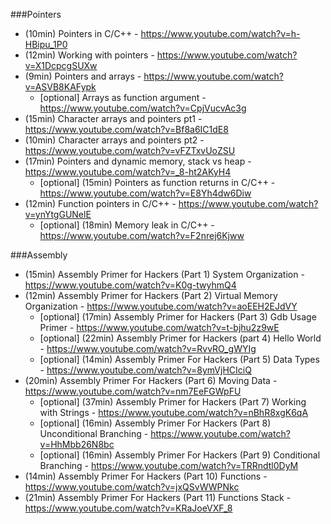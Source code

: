 ###Pointers
- (10min) Pointers in C/C++ - https://www.youtube.com/watch?v=h-HBipu_1P0
- (12min) Working with pointers - https://www.youtube.com/watch?v=X1DcpcgSUXw
- (9min) Pointers and arrays - https://www.youtube.com/watch?v=ASVB8KAFypk
	- [optional] Arrays as function argument - https://www.youtube.com/watch?v=CpjVucvAc3g
- (15min) Character arrays and pointers pt1 - https://www.youtube.com/watch?v=Bf8a6IC1dE8
- (10min) Character arrays and pointers pt2 - https://www.youtube.com/watch?v=vFZTxvUoZSU
- (17min) Pointers and dynamic memory, stack vs heap - https://www.youtube.com/watch?v=_8-ht2AKyH4
	- [optional] (15min) Pointers as function returns in C/C++ - https://www.youtube.com/watch?v=E8Yh4dw6Diw
- (12min) Function pointers in C/C++ - https://www.youtube.com/watch?v=ynYtgGUNelE
	- [optional] (18min) Memory leak in C/C++ - https://www.youtube.com/watch?v=F2nrej6Kjww

###Assembly
- (15min) Assembly Primer for Hackers (Part 1) System Organization - https://www.youtube.com/watch?v=K0g-twyhmQ4
- (12min) Assembly Primer for Hackers (Part 2) Virtual Memory Organization - https://www.youtube.com/watch?v=aoEEH2EJdVY
	- [optional] (17min) Assembly Primer for Hackers (Part 3) Gdb Usage Primer - https://www.youtube.com/watch?v=t-bjhu2z9wE
	- [optional] (22min) Assembly Primer for Hackers (part 4) Hello World - https://www.youtube.com/watch?v=RvvRO_gWYIg
	- [optional] (14min) Assembly Primer For Hackers (Part 5) Data Types - https://www.youtube.com/watch?v=8ymVjHCIciQ
- (20min) Assembly Primer For Hackers (Part 6) Moving Data - https://www.youtube.com/watch?v=nm7EeFGWpFU
	- [optional] (37min) Assembly Primer for Hackers (Part 7) Working with Strings - https://www.youtube.com/watch?v=nBhR8xgK6qA
	- [optional] (16min) Assembly Primer For Hackers (Part 8) Unconditional Branching - https://www.youtube.com/watch?v=HhMbb26N8bc
	- [optional] (16min) Assembly Primer For Hackers (Part 9) Conditional Branching - https://www.youtube.com/watch?v=TRRndtl0DyM
- (14min) Assembly Primer For Hackers (Part 10) Functions - https://www.youtube.com/watch?v=jxQSvWWPNkc
- (21min) Assembly Primer For Hackers (Part 11) Functions Stack - https://www.youtube.com/watch?v=KRaJoeVXF_8